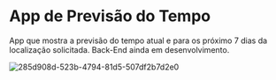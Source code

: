 # App de Previsão do Tempo

App que mostra a previsão do tempo atual e para os próximo 7 dias da localização solicitada.
Back-End ainda em desenvolvimento.

![285d908d-523b-4794-81d5-507df2b7d2e0](https://github.com/barbara-teresa-toledo/app-clima/assets/97132820/9124b882-732f-49e3-9ee1-783fbe68a33f)
